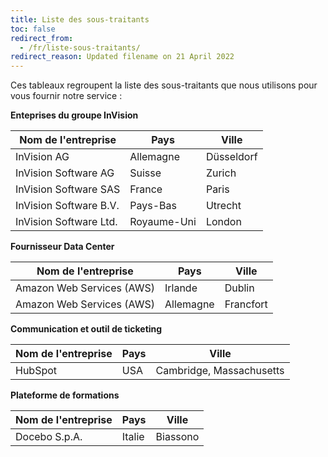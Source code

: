 ```yaml
---
title: Liste des sous-traitants
toc: false
redirect_from:
  - /fr/liste-sous-traitants/
redirect_reason: Updated filename on 21 April 2022
---
```


Ces tableaux regroupent la liste des sous-traitants que nous utilisons pour vous fournir notre service :

**Enteprises du groupe InVision**

| Nom de l'entreprise | Pays | Ville |
| ------- | ------- | ------- |
| InVision AG | Allemagne | Düsseldorf |
| InVision Software AG | Suisse | Zurich |
| InVision Software SAS | France | Paris |
| InVision Software B.V. | Pays-Bas | Utrecht |
| InVision Software Ltd. | Royaume-Uni | London |

**Fournisseur Data Center**  

| Nom de l'entreprise | Pays | Ville |
| ------- | ------- | ------- |
| Amazon Web Services (AWS) | Irlande | Dublin |
| Amazon Web Services (AWS) | Allemagne | Francfort |

**Communication et outil de ticketing**  

| Nom de l'entreprise | Pays | Ville |
| ------- | ------- | ------- |
| HubSpot | USA | Cambridge, Massachusetts |

**Plateforme de formations**

|  Nom de l'entreprise  | Pays | Ville     |
| ------------- | ------- | -------- |
| Docebo S.p.A. | Italie   | Biassono |
